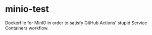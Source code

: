 # minio-test
Dockerfile for MinIO in order to satisfy GitHub Actions' stupid Service Containers workflow.
